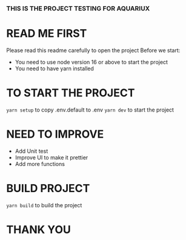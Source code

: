 ### THIS IS THE PROJECT TESTING FOR AQUARIUX

# READ ME FIRST
Please read this readme carefully to open the project
Before we start:
- You need to use node version 16 or above to start the project
- You need to have yarn installed

# TO START THE PROJECT
``` yarn setup ``` to copy .env.default to .env
``` yarn dev ``` to start the project

# NEED TO IMPROVE
- Add Unit test
- Improve UI to make it prettier
- Add more functions

# BUILD PROJECT
``` yarn build ``` to build the project

# THANK YOU




